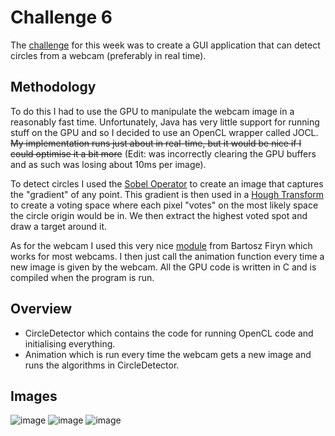 # Challenge 6

The [challenge](https://secure.ecs.soton.ac.uk/student/wiki/w/COMP1202/Space_Cadets/SCChallengeCircleDetection)
for this week was to create a GUI application that can detect circles from a webcam (preferably in
real time).

## Methodology

To do this I had to use the GPU to manipulate the webcam image in a reasonably fast time.
Unfortunately, Java has very little support for running stuff on the GPU and so I decided to use an
OpenCL wrapper called JOCL. ~~My implementation runs just about in real-time, but it would be nice
if I could optimise it a bit more~~ (Edit: was incorrectly clearing the GPU buffers and as such was
losing about 10ms per image).

To detect circles I used the [Sobel Operator](https://en.wikipedia.org/wiki/Sobel_operator) to
create an image that captures the "gradient" of any point. This gradient is then used in
a [Hough Transform](https://en.wikipedia.org/wiki/Hough_transform) to create a voting space where
each pixel "votes" on the most likely space the circle origin would be in. We then extract the
highest voted spot and draw a target around it.

As for the webcam I used this very nice [module](https://github.com/sarxos/webcam-capture) from
Bartosz Firyn which works for most webcams. I then just call the animation function every time a new
image is given by the webcam. All the GPU code is written in C and is compiled when the program is
run.

## Overview

- CircleDetector which contains the code for running OpenCL code and initialising everything.
- Animation which is run every time the webcam gets a new image and runs the algorithms in
  CircleDetector.

## Images

![image](https://user-images.githubusercontent.com/49870539/142956084-7c9e792c-eb15-4ef0-b737-792097fe103f.png)
![image](https://user-images.githubusercontent.com/49870539/142957642-d2377a15-f31b-45ca-8f4a-8f735f0ad37a.png)
![image](https://user-images.githubusercontent.com/49870539/142957649-1901f6f2-2980-41e5-8209-b84f87e81f77.png)
